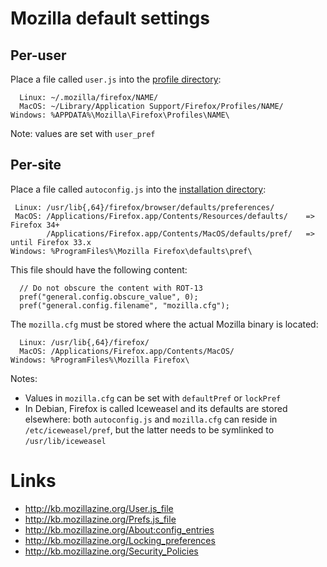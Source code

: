 # Mozilla default settings
## Per-user

Place a file called `user.js` into the [profile directory](http://kb.mozillazine.org/Profile_folder):

```
  Linux: ~/.mozilla/firefox/NAME/
  MacOS: ~/Library/Application Support/Firefox/Profiles/NAME/
Windows: %APPDATA%\Mozilla\Firefox\Profiles\NAME\
```

Note: values are set with `user_pref`

## Per-site

Place a file called `autoconfig.js` into the [installation directory](http://kb.mozillazine.org/Installation_directory):

```
 Linux: /usr/lib{,64}/firefox/browser/defaults/preferences/
 MacOS: /Applications/Firefox.app/Contents/Resources/defaults/    => Firefox 34+
        /Applications/Firefox.app/Contents/MacOS/defaults/pref/   => until Firefox 33.x
Windows: %ProgramFiles%\Mozilla Firefox\defaults\pref\
```

This file should have the following content:

```
  // Do not obscure the content with ROT-13
  pref("general.config.obscure_value", 0);
  pref("general.config.filename", "mozilla.cfg");
```

The `mozilla.cfg` must be stored where the actual Mozilla binary is located:

```
  Linux: /usr/lib{,64}/firefox/
  MacOS: /Applications/Firefox.app/Contents/MacOS/
Windows: %ProgramFiles%\Mozilla Firefox\
```

Notes:
* Values in `mozilla.cfg` can be set with `defaultPref` or `lockPref`
* In Debian, Firefox is called Iceweasel and its defaults are stored
  elsewhere: both `autoconfig.js` and `mozilla.cfg` can reside in 
  `/etc/iceweasel/pref`, but the latter needs to be symlinked to `/usr/lib/iceweasel`

# Links
- http://kb.mozillazine.org/User.js_file
- http://kb.mozillazine.org/Prefs.js_file
- http://kb.mozillazine.org/About:config_entries
- http://kb.mozillazine.org/Locking_preferences
- http://kb.mozillazine.org/Security_Policies
